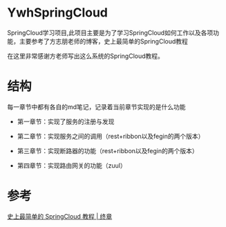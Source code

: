 # YwhSpringCloud
SpringCloud学习项目,此项目主要是为了学习SpringCloud如何工作以及各项功能，主要参考了方志朋老师的博客，史上最简单的SpringCloud教程

在这里非常感谢方老师写出这么系统的SpringCloud教程。

# 结构

每一章节中都有各自的md笔记，记录着当前章节实现的是什么功能

- 第一章节：实现了服务的注册与发现

- 第二章节：实现服务之间的调用（rest+ribbon以及fegin的两个版本）

- 第三章节：实现断路器的功能（rest+ribbon以及fegin的两个版本）

- 第四章节：实现路由网关的功能（zuul）

# 参考

[史上最简单的 SpringCloud 教程 | 终章](https://blog.csdn.net/forezp/article/details/70148833)
